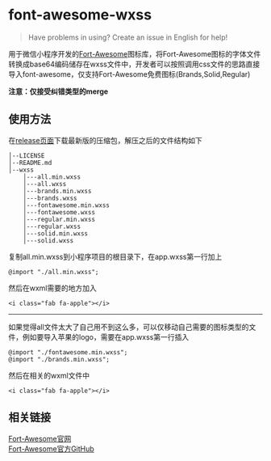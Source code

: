 # font-awesome-wxss
> Have problems in using? Create an issue in English for help!

用于微信小程序开发的[Fort-Awesome](https://fontawesome.com)图标库，将Fort-Awesome图标的字体文件转换成base64编码储存在wxss文件中，开发者可以按照调用css文件的思路直接导入font-awesome，仅支持Fort-Awesome免费图标(Brands,Solid,Regular)  

**注意：仅接受纠错类型的merge**  

## 使用方法  
在[release页面](https://github.com/McContax/font-awesome-wxss/releases)下载最新版的压缩包，解压之后的文件结构如下
```
│--LICENSE
│--README.md 
│--wxss
    │---all.min.wxss
    │---all.wxss
    │---brands.min.wxss
    │---brands.wxss
    │---fontawesome.min.wxss
    │---fontawesome.wxss
    │---regular.min.wxss
    │---regular.wxss
    │---solid.min.wxss
    │---solid.wxss
```
复制all.min.wxss到小程序项目的根目录下，在app.wxss第一行加上
```
@import "./all.min.wxss";
```
然后在wxml需要的地方加入
```
<i class="fab fa-apple"></i>
```
*********
如果觉得all文件太大了自己用不到这么多，可以仅移动自己需要的图标类型的文件，例如要导入苹果的logo，需要在app.wxss第一行插入
```
@import "./fontawesome.min.wxss";
@import "./brands.min.wxss";
```
然后在相关的wxml文件中
```
<i class="fab fa-apple"></i>
```

## 相关链接
[Fort-Awesome官网](https://fontawesome.com)  
[Fort-Awesome官方GitHub](https://github.com/FortAwesome)
